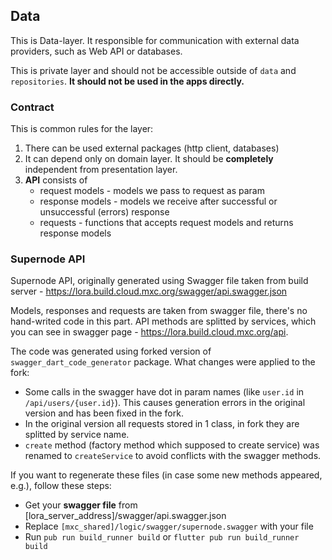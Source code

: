 ## Data 

This is Data-layer. It responsible for communication with external data providers, such as Web API or databases.

This is private layer and should not be accessible outside of `data` and `repositories`. **It should not be used in the apps directly.**

### Contract

This is common rules for the layer:
1. There can be used external packages (http client, databases)
2. It can depend only on domain layer. It should be **completely** independent from presentation layer.
3. **API** consists of 
   * request models - models we pass to request as param
   * response models - models we receive after successful or unsuccessful (errors) response
   * requests - functions that accepts request models and returns response models

### Supernode API

Supernode API, originally generated using Swagger file taken from build server - https://lora.build.cloud.mxc.org/swagger/api.swagger.json

Models, responses and requests are taken from swagger file, there's no hand-writed code in this part. API methods are splitted by services, which you can see in swagger page - https://lora.build.cloud.mxc.org/api.  

The code was generated using forked version of `swagger_dart_code_generator` package.
What changes were applied to the fork:
* Some calls in the swagger have dot in param names (like `user.id` in `/api/users/{user.id}`). This causes generation errors in the original version and has been fixed in the fork.
* In the original version all requests stored in 1 class, in fork they are splitted by service name.
* `create` method (factory method which supposed to create service) was renamed to `createService` to avoid conflicts with the swagger methods.

If you want to regenerate these files (in case some new methods appeared, e.g.), follow these steps:
* Get your **swagger file** from [lora_server_address]/swagger/api.swagger.json
* Replace `[mxc_shared]/logic/swagger/supernode.swagger` with your file
* Run `pub run build_runner build` or `flutter pub run build_runner build` 